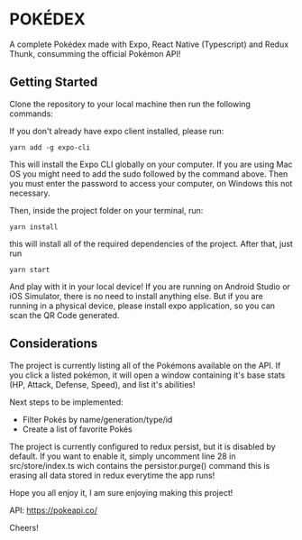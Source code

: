 # POKÉDEX

A complete Pokédex made with Expo, React Native (Typescript) and Redux Thunk, consumming the official Pokémon API!

## Getting Started

Clone the repository to your local machine then run the following commands:

If you don't already have expo client installed, please run:

```
yarn add -g expo-cli
```

This will install the Expo CLI globally on your computer. If you are using Mac OS you might need to add the sudo followed by the command above. Then you must enter the password to access your computer, on Windows this not necessary.

Then, inside the project folder on your terminal, run:

```
yarn install
```

this will install all of the required dependencies of the project. After that, just run

```
yarn start
```

And play with it in your local device! If you are running on Android Studio or iOS Simulator, there is no need to install anything else.
But if you are running in a physical device, please install expo application, so you can scan the QR Code generated.

## Considerations

The project is currently listing all of the Pokémons available on the API. If you click a listed pokémon,
it will open a window containing it's base stats (HP, Attack, Defense, Speed), and list it's abilities!

Next steps to be implemented:

- Filter Pokés by name/generation/type/id
- Create a list of favorite Pokés

The project is currently configured to redux persist, but it is disabled by default.
If you want to enable it, simply uncomment line 28 in src/store/index.ts wich contains the persistor.purge() command
this is erasing all data stored in redux everytime the app runs!

Hope you all enjoy it, I am sure enjoying making this project!

API: https://pokeapi.co/

Cheers!
